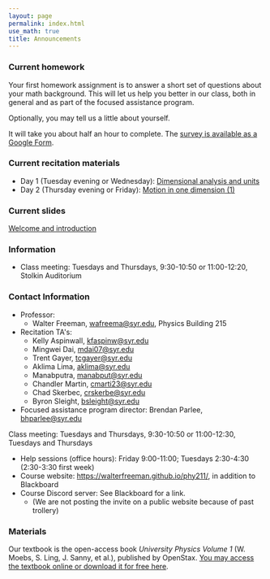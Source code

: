 ```yaml
---
layout: page 
permalink: index.html
use_math: true
title: Announcements
---
```


### Current homework 

Your first homework assignment is to answer a short set of questions about your math background.
This will let us help you better in our class, both in general and as part of the focused assistance
program.

Optionally, you may tell us a little about yourself.

It will take you about half an hour to complete. The 
<a href="https://docs.google.com/forms/d/1L2nFRb4D2kwFbkUouQQsEbjN9ZMbEogMW5NICYUluqU/">survey is available as a Google Form</a>.

### Current recitation materials

* Day 1 (Tuesday evening or Wednesday): <a href="recitation/week1/recitation-units-motion.pdf">Dimensional analysis and units</a>
* Day 2 (Thursday evening or Friday): <a href="recitation/week1/recitation-1D-motion-1.pdf">Motion in one dimension (1)</a>

### Current slides

<a href="slides/lec1/lecture1.pdf">Welcome and introduction</a> 


### Information
- Class meeting: Tuesdays and Thursdays, 9:30-10:50 or 11:00-12:20, Stolkin Auditorium 

 <a id="contact"></a>

### Contact Information

-   Professor:
    - Walter Freeman, <wafreema@syr.edu>, Physics Building 215
-   Recitation TA's:
    * Kelly Aspinwall, <kfaspinw@syr.edu>
    * Mingwei Dai, <mdai07@syr.edu>
    * Trent Gayer, <tcgayer@syr.edu>
    * Aklima Lima, <aklima@syr.edu>
    * Manabputra, <manabput@syr.edu>
    * Chandler Martin, <cmarti23@syr.edu>
    * Chad Skerbec, <crskerbe@syr.edu>
    * Byron Sleight, <bsleight@syr.edu>
- Focused assistance program director: Brendan Parlee, <bhparlee@syr.edu>

Class meeting: Tuesdays and Thursdays, 9:30-10:50 or 11:00-12:30, Tuesdays and Thursdays
-   Help sessions (office hours): Friday 9:00-11:00; Tuesdays 2:30-4:30 (2:30-3:30 first week)
-   Course website: <https://walterfreeman.github.io/phy211/>, in addition to Blackboard
-   Course Discord server: See Blackboard for a link.
    * (We are not posting the invite on a public website because of past trollery)


### Materials

Our textbook is the open-access book *University Physics Volume 1* (W. Moebs, S. Ling, J. Sanny, et al.), published by OpenStax. <a href="https://openstax.org/details/books/university-physics-volume-1">You may access the textbook online or download it for free here</a>. 


